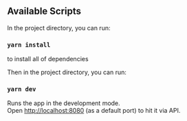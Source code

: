 
## Available Scripts

In the project directory, you can run:

### `yarn install`
to install all of dependencies

Then in the project directory, you can run:

### `yarn dev`

Runs the app in the development mode.\
Open [http://localhost:8080](http://localhost:8080) (as a default port) to hit it via API.

